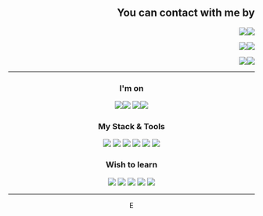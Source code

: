 <div align="right">

## You can contact with me by
<a href='https://t.me/sivikgosh' target='_blank'><img src='https://img.shields.io/badge/Telegram-white?style=for-the-badge&logo=Telegram&logoColor=26A5E4'><img src='https://img.shields.io/badge/@SivikGosh-26A5E4?style=for-the-badge'></a>

<a href='mailto:sivik@protonmail.com'><img src='https://img.shields.io/badge/Proton Mail-white?style=for-the-badge&logo=protonmail&logoColor=6D4AFF'><img src='https://img.shields.io/badge/sivik@protonmail.com-6D4AFF?style=for-the-badge'></a>

<a href='https://www.linkedin.com/in/sivikgosh/' target='_blank'><img src='https://img.shields.io/badge/LinkedIn-white?style=for-the-badge&logo=linkedin&logoColor=0A66C2'><img src='https://img.shields.io/badge/Georgiy Markarov-0A66C2?style=for-the-badge'></a>

</div>
<hr>
<div align="center">

###  I'm on
<a href='https://www.codewars.com/users/SivikGosh' target='_blank'><img src='https://img.shields.io/badge/Codewars-white?style=for-the-badge&logo=codewars&logoColor=B1361E'><img src='https://img.shields.io/badge/SivikGosh-B1361E?style=for-the-badge'></a>
<img src='https://img.shields.io/badge/Discord-white?style=for-the-badge&logo=discord&logoColor=5865F2'><img src='https://img.shields.io/badge/SivikGosh-5865F2?style=for-the-badge'>
  
###  My Stack & Tools
<a href='https://docs.celeryq.dev/en/stable/' target='_blank'><img src='https://img.shields.io/badge/Celery-37814A?style=for-the-badge&logo=celery&logoColor=white'></a>
<a href='https://clickhouse.com/docs/ru' target='_blank'><img src='https://img.shields.io/badge/-ClickHouse-FFCC01?style=for-the-badge&logo=clickhouse&logoColor=black'></a>
<a href='https://docs.djangoproject.com/en/5.0/' target='_blank'><img src='https://img.shields.io/badge/Django-092E20?style=for-the-badge&logo=django&logoColor=white'></a>
<a href='https://docs.docker.com/?_gl=1*1jebpjh*_ga*MTc2NTAwMjIzNi4xNzA1ODYxMTgx*_ga_XJWPQMJYHQ*MTcwODQ1MjQxMy4xMS4xLjE3MDg0NTI0MTMuNjAuMC4w' target='_blank'><img src='https://img.shields.io/badge/Docker-2496ED?style=for-the-badge&logo=docker&logoColor=white'></a>
<img src='https://img.shields.io/badge/diagrams.net-F08705?style=for-the-badge&logo=diagramsdotnet&logoColor=white'>
<img src='https://img.shields.io/badge/CSS3-1572B6?style=for-the-badge&logo=css3&logoColor=white'>

### Wish to learn
<a href='https://docs.aiohttp.org/en/stable/' target='_blank'><img src='https://img.shields.io/badge/AIOHTTP-2C5BB4?style=for-the-badge&logo=aiohttp&logoColor=white'></a>
<a href='https://angular.io/' target='_blank'><img src='https://img.shields.io/badge/Angular-0F0F11?style=for-the-badge&logo=angular&logoColor=white'></a>
<a href='https://www.ansible.com/' target='_blank'><img src='https://img.shields.io/badge/Ansible-EE0000?style=for-the-badge&logo=ansible&logoColor=white'></a>
<a href='https://bitbucket.org/' target='_blank'><img src='https://img.shields.io/badge/Bitbucket-0052CC?style=for-the-badge&logo=bitbucket&logoColor=white'></a>
<a href='https://getbootstrap.com/' target='_blank'><img src='https://img.shields.io/badge/Bootstrap-7952B3?style=for-the-badge&logo=bootstrap&logoColor=white'></a>
<hr>
E

</div>
